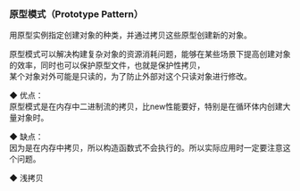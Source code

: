 ### 原型模式（Prototype Pattern）    

用原型实例指定创建对象的种类，并通过拷贝这些原型创建新的对象。  

原型模式可以解决构建复杂对象的资源消耗问题，能够在某些场景下提高创建对象的效率，同时也可以保护原型文件，也就是保护性拷贝，  
某个对象对外可能是只读的，为了防止外部对这个只读对象进行修改。  

◆ 优点：    
原型模式是在内存中二进制流的拷贝，比new性能要好，特别是在循环体内创建大量对象时。

◆ 缺点：  
因为是在内存中拷贝，所以构造函数式不会执行的。所以实际应用时一定要注意这个问题。

◆ 浅拷贝  

  

